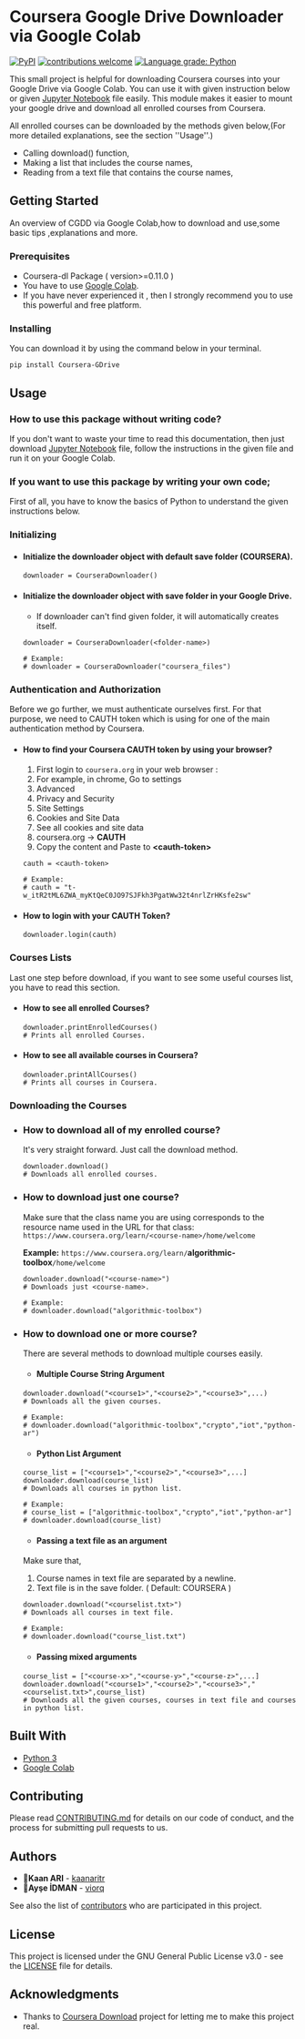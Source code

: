 
# Coursera Google Drive Downloader via Google Colab
[![PyPI](https://img.shields.io/pypi/v/coursera-GDrive?color=brightgreen)](https://pypi.org/project/coursera-GDrive)
[![contributions welcome](https://img.shields.io/badge/contributions-welcome-brightgreen.svg?style=flat)](https://github.com/kaanaritr/Coursera-GDrive/issues)
[![Language grade: Python](https://img.shields.io/lgtm/grade/python/g/kaanaritr/Coursera-GDrive.svg?logo=lgtm&logoWidth=18)](https://lgtm.com/projects/g/kaanaritr/Coursera-GDrive/context:python)

This small project is helpful for downloading Coursera courses into your Google Drive via Google Colab. You can use it with given instruction below or given [Jupyter Notebook](https://github.com/kaanaritr/Coursera-GDrive/blob/master/extras/EasyDownloader.ipynb) file easily.
This module makes it easier to mount your google drive and download all enrolled courses from Coursera. 

All enrolled courses can be downloaded by the methods given below,(For more detailed explanations, see the section ''Usage''.)
* Calling download() function,
* Making a list that includes the course names,
* Reading from a text file that contains the course names,

## Getting Started
An overview of CGDD via Google Colab,how to download and use,some basic tips ,explanations and more.

### Prerequisites
- Coursera-dl Package ( version>=0.11.0 )
- You have to use [Google Colab](https://colab.research.google.com/). 
- If you have never experienced it , then I strongly recommend you to use this powerful and free platform.


### Installing

You can download it by using the command below in your terminal.

```
pip install Coursera-GDrive
```


## Usage

### How to use this package without writing code?

If you don't want to waste your time to read this documentation, then just download [Jupyter Notebook](https://github.com/kaanaritr/Coursera-GDrive/blob/master/extras/EasyDownloader.ipynb) file, follow the instructions in the given file and run it on your Google Colab.

### If you want to use this package by writing your own code;

First of all, you have to know the basics of Python to understand the given instructions below.

### Initializing

- #### Initialize the downloader object with default save folder (COURSERA).
	```
	downloader = CourseraDownloader() 
	```
- #### Initialize the downloader object with save folder <folder-name> in your Google Drive.
  - If downloader can't find given folder, it will automatically creates itself.

  ```
  downloader = CourseraDownloader(<folder-name>)

  # Example:
  # downloader = CourseraDownloader("coursera_files")
  ```

### Authentication and Authorization

Before we go further, we must authenticate ourselves first. For that purpose, we need to CAUTH token which is using for one of the main authentication method by Coursera.

- #### How to find your Coursera CAUTH token by using your browser?
	1. First login to `coursera.org` in your web browser :  
	1. For example, in chrome, Go to settings
	1. Advanced
	1. Privacy and Security
	1. Site Settings
	1. Cookies and Site Data
	1. See all cookies and site data
	1. coursera.org -> **CAUTH**
	1. Copy the content and Paste to **\<cauth-token>**
	

	```
	cauth = <cauth-token>

	# Example:
	# cauth = "t-w_itR2tML6ZWA_myKtQeC0JO97SJFkh3PgatWw32t4nrlZrHKsfe2sw"
	```
- #### How to login with your CAUTH Token?

	```
	downloader.login(cauth)
	```
### Courses Lists
Last one step before download, if you want to see some useful courses list, you have to read this section.

- #### How to see all enrolled Courses?

	```
	downloader.printEnrolledCourses() 
	# Prints all enrolled Courses.
	```
- #### How to see all available courses in Coursera?

	```
	downloader.printAllCourses() 
	# Prints all courses in Coursera.
	```

### Downloading the Courses

- ### How to download all of my enrolled course?
	It's very straight forward. Just call the download method.
	```
	downloader.download()
	# Downloads all enrolled courses.
	```
- ### How to download just one course?
	Make sure that the class name you are using corresponds to the resource name used in the URL for that class:
	 `https://www.coursera.org/learn/<course-name>/home/welcome`
	 
	**Example:**
	`https://www.coursera.org/learn/`**algorithmic-toolbox**`/home/welcome`

	```
	downloader.download("<course-name>") 
	# Downloads just <course-name>.

	# Example:
	# downloader.download("algorithmic-toolbox")
	```
- ### How to download one or more course?
	There are several methods to download multiple courses easily.
	- #### Multiple Course String Argument
	```
	downloader.download("<course1>","<course2>","<course3>",...) 
	# Downloads all the given courses.

	# Example:
	# downloader.download("algorithmic-toolbox","crypto","iot","python-ar")
	```
	- #### Python List Argument
	```
	course_list = ["<course1>","<course2>","<course3>",...]
	downloader.download(course_list) 
	# Downloads all courses in python list.

	# Example:
	# course_list = ["algorithmic-toolbox","crypto","iot","python-ar"]
	# downloader.download(course_list)
	```
	- #### Passing a text file as an argument
	Make sure that,
	1. Course names in text file are separated by a newline.
	2. Text file is in the save folder. ( Default: COURSERA )
	```
	downloader.download("<courselist.txt>") 
	# Downloads all courses in text file.

	# Example:
	# downloader.download("course_list.txt")
	```

	- #### Passing mixed arguments
	```
	course_list = ["<course-x>","<course-y>","<course-z>",...]
	downloader.download("<course1>","<course2>","<course3>","<courselist.txt>",course_list) 
	# Downloads all the given courses, courses in text file and courses in python list.
	```




## Built With

* [Python 3](https://www.python.org/) 
* [Google Colab](https://colab.research.google.com/) 

## Contributing

Please read [CONTRIBUTING.md](https://github.com/kaanaritr/Coursera-GDrive/blob/master/CONTRIBUTING.md) for details on our code of conduct, and the process for submitting pull requests to us.

## Authors

* 👤**Kaan ARI**  - [kaanaritr](https://github.com/kaanaritr)
 * 👤**Ayşe İDMAN**  - [viorq](https://github.com/viorq)


See also the list of [contributors](https://github.com/kaanaritr/Coursera-GDrive/graphs/contributors) who are participated in this project.

## License

This project is licensed under the GNU General Public License v3.0 - see the [LICENSE](https://github.com/kaanaritr/Coursera-GDrive/blob/master/LICENSE) file for details.

## Acknowledgments

* Thanks to [Coursera Download](https://github.com/coursera-dl/coursera-dl) project for letting me to make this project real.
